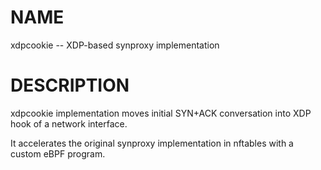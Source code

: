 # NAME

xdpcookie -- XDP-based synproxy implementation

# DESCRIPTION

xdpcookie implementation moves initial SYN+ACK conversation into XDP hook of a network interface.

It accelerates the original synproxy implementation in nftables with a custom eBPF program.
